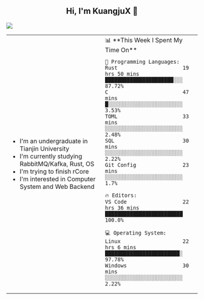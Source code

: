<h2 align="center"> Hi, I'm KuangjuX 👋 </h2>
<p><img src="https://w.wallhaven.cc/full/nz/wallhaven-nz1e8j.jpg"></p>
<table>
    <tr>
        <td valign="center" width="50%">
            <ul>
                <li>I'm an undergraduate in Tianjin University</li>
                <li>I'm currently studying RabbitMQ/Kafka, Rust, OS</li>
                <li>I'm trying to finish rCore</li>
                <li>I'm interested in Computer System and Web Backend</li>
            </ul>
        </td>
       <td valign="top" width="50%">
<!--START_SECTION:waka-->
📊 **This Week I Spent My Time On** 

```text
💬 Programming Languages: 
Rust                     19 hrs 50 mins      ██████████████████████░░░   87.72% 
C                        47 mins             █░░░░░░░░░░░░░░░░░░░░░░░░   3.53% 
TOML                     33 mins             ░░░░░░░░░░░░░░░░░░░░░░░░░   2.48% 
SQL                      30 mins             ░░░░░░░░░░░░░░░░░░░░░░░░░   2.22% 
Git Config               23 mins             ░░░░░░░░░░░░░░░░░░░░░░░░░   1.7%

🔥 Editors: 
VS Code                  22 hrs 36 mins      █████████████████████████   100.0%

💻 Operating System: 
Linux                    22 hrs 6 mins       ████████████████████████░   97.78% 
Windows                  30 mins             ░░░░░░░░░░░░░░░░░░░░░░░░░   2.22%

```


<!--END_SECTION:waka-->
</td></tr>
</table>
